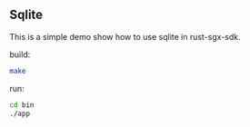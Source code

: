 ## Sqlite

This is a simple demo show how to use sqlite in rust-sgx-sdk.

build:
```bash
make
```

run:
```bash
cd bin
./app
```
